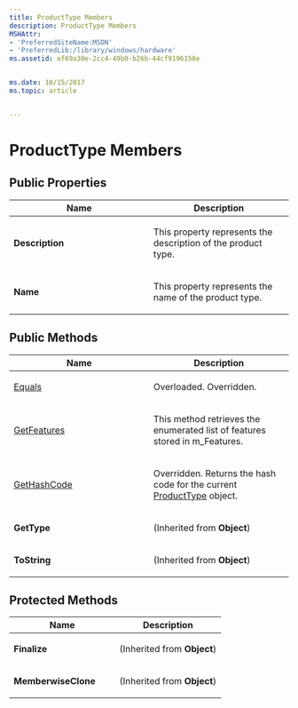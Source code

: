 ```yaml
---
title: ProductType Members
description: ProductType Members
MSHAttr:
- 'PreferredSiteName:MSDN'
- 'PreferredLib:/library/windows/hardware'
ms.assetid: ef69a30e-2cc4-49b0-b26b-44cf9196158e


ms.date: 10/15/2017
ms.topic: article


---
```


# ProductType Members


## <span id="Public_Properties"></span><span id="public_properties"></span><span id="PUBLIC_PROPERTIES"></span>Public Properties


<table>
<colgroup>
<col width="50%" />
<col width="50%" />
</colgroup>
<thead>
<tr class="header">
<th>Name</th>
<th>Description</th>
</tr>
</thead>
<tbody>
<tr class="odd">
<td><p><strong>Description</strong></p></td>
<td><p>This property represents the description of the product type.</p></td>
</tr>
<tr class="even">
<td><p><strong>Name</strong></p></td>
<td><p>This property represents the name of the product type.</p></td>
</tr>
</tbody>
</table>

 

## <span id="Public_Methods"></span><span id="public_methods"></span><span id="PUBLIC_METHODS"></span>Public Methods


<table>
<colgroup>
<col width="50%" />
<col width="50%" />
</colgroup>
<thead>
<tr class="header">
<th>Name</th>
<th>Description</th>
</tr>
</thead>
<tbody>
<tr class="odd">
<td><p><a href="producttype-equals-method.md" data-raw-source="[Equals](producttype-equals-method.md)">Equals</a></p></td>
<td><p>Overloaded. Overridden.</p></td>
</tr>
<tr class="even">
<td><p><a href="producttypegetfeatures-method.md" data-raw-source="[GetFeatures](producttypegetfeatures-method.md)">GetFeatures</a></p></td>
<td><p>This method retrieves the enumerated list of features stored in m_Features.</p></td>
</tr>
<tr class="odd">
<td><p><a href="producttype-gethashcode-method.md" data-raw-source="[GetHashCode](producttype-gethashcode-method.md)">GetHashCode</a></p></td>
<td><p>Overridden. Returns the hash code for the current <a href="producttype-class.md" data-raw-source="[ProductType](producttype-class.md)">ProductType</a> object.</p></td>
</tr>
<tr class="even">
<td><p><strong>GetType</strong></p></td>
<td><p>(Inherited from <strong>Object</strong>)</p></td>
</tr>
<tr class="odd">
<td><p><strong>ToString</strong></p></td>
<td><p>(Inherited from <strong>Object</strong>)</p></td>
</tr>
</tbody>
</table>

 

## <span id="Protected_Methods"></span><span id="protected_methods"></span><span id="PROTECTED_METHODS"></span>Protected Methods


<table>
<colgroup>
<col width="50%" />
<col width="50%" />
</colgroup>
<thead>
<tr class="header">
<th>Name</th>
<th>Description</th>
</tr>
</thead>
<tbody>
<tr class="odd">
<td><p><strong>Finalize</strong></p></td>
<td><p>(Inherited from <strong>Object</strong>)</p></td>
</tr>
<tr class="even">
<td><p><strong>MemberwiseClone</strong></p></td>
<td><p>(Inherited from <strong>Object</strong>)</p></td>
</tr>
</tbody>
</table>

 

 

 






